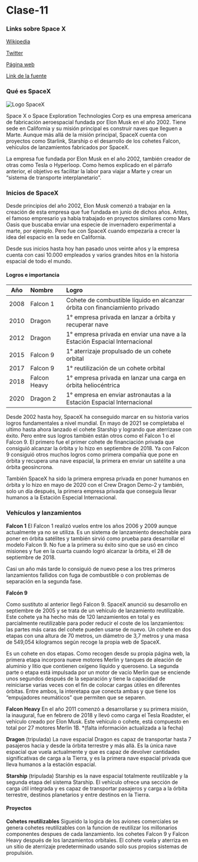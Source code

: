 # Clase-11

 ### Links sobre Space X
 
 [Wikipedia](https://en.wikipedia.org/wiki/SpaceX)
 
 [Twitter](https://twitter.com/spacex)
 
 [Página web](https://www.spacex.com/)
 
 [Link de la fuente](https://upload.wikimedia.org/wikipedia/commons/d/de/SpaceX-Logo.svg)

### Qué es SpaceX

![Logo SpaceX](https://upload.wikimedia.org/wikipedia/commons/2/2e/SpaceX_logo_black.svg)

Space X o Space Exploration Technologies Corp es una empresa americana de fabricación aeroespacial fundada por Elon Musk en el año 2002. Tiene sede en California y su misión principal es construir naves que lleguen a Marte. Aunque más allá de la misión principal, SpaceX cuenta con proyectos como Starlink, Starship o el desarrollo de los cohetes Falcon, vehículos de lanzamientos fabricados por SpaceX.

La empresa fue fundada por Elon Musk en el año 2002, también creador de otras como Tesla o Hyperloop. Como hemos explicado en el párrafo anterior, el objetivo es facilitar la labor para viajar a Marte y crear un “sistema de transporte interplanetario”. 

### Inicios de SpaceX
Desde principios del año 2002, Elon Musk comenzó a trabajar en la creación de esta empresa que fue fundada en junio de dichos años. Antes, el famoso empresario ya había trabajado en proyectos similares como Mars Oasis que buscaba enviar una especie de invernadero experimental a marte, por ejemplo. Pero fue con SpaceX cuando empezaría a crecer la idea del espacio en la sede en California.

Desde sus inicios hasta hoy han pasado unos veinte años y la empresa cuenta con casi 10.000 empleados y varios grandes hitos en la historia espacial de todo el mundo.

#### Logros e importancia

| Año | Nombre | Logro |
| :---: | :---- | :--- |
| 2008 | Falcon 1 | Cohete de combustible líquido en alcanzar órbita con financiamiento privado | 
| 2010 | Dragon | 1° empresa privada en lanzar a órbita y recuperar nave | 
| 2012 | Dragon | 1° empresa privada en enviar una nave a la Estación Espacial Internacional |
| 2015 | Falcon 9 | 1° aterrizaje propulsado de un cohete orbital |
| 2017 | Falcon 9 | 1° reutilización de un cohete orbital | 
| 2018 | Falcon Heavy | 1° empresa privada en lanzar una carga en órbita heliocéntrica |
| 2020 | Dragon 2 | 1° empresa en enviar astronautas a la Estación Espacial Internacional |

Desde 2002 hasta hoy, SpaceX ha conseguido marcar en su historia varios logros fundamentales a nivel mundial. En mayo de 2021 se completaba el ultimo hasta ahora lanzado el cohete Starship y logrando que aterrizase con éxito. Pero entre sus logros también están otros como el Falcon 1 o el Falcon 9. El primero fue el primer cohete de financiación privada que consiguió alcanzar la órbita y lo hizo en septiembre de 2018. Ya con Falcon 9 consiguió otros muchos logros como primera compañía que pone en órbita y recupera una nave espacial, la primera en enviar un satélite a una órbita geosíncrona.

También SpaceX ha sido la primera empresa privada en poner humanos en órbita y lo hizo en mayo de 2020 con el Crew Dragon Demo-2 y también, solo un día después, la primera empresa privada que conseguía llevar humanos a la Estación Especial Internacional.

### Vehículos y lanzamientos

**Falcon 1** El Falcon 1 realizó vuelos entre los años 2006 y 2009 aunque actualmente ya no se utiliza. Es un sistema de lanzamiento desechable para poner en órbita satélites y también sirvió como prueba para desarrollar el modelo Falcon 9. No fue a la primera su éxito sino que se usó en cinco misiones y fue en la cuarta cuando logró alcanzar la órbita, el 28 de septiembre de 2018.

Casi un año más tarde lo consiguió de nuevo pese a los tres primeros lanzamientos fallidos con fuga de combustible o con problemas de separación en la segunda fase.

**Falcón 9**

Como sustituto al anterior llegó Falcon 9. SpaceX anunció su desarrollo en septiembre de 2005 y se trata de un vehículo de lanzamiento reutilizable. Este cohete ya ha hecho más de 120 lanzamientos en total y es parcialmente reutilizable para poder reducir el coste de los lanzamientos: las partes más caras del cohete pueden usarse de nuevo. Un cohete en dos etapas con una altura de 70 metros, un diámetro de 3,7 metros y una masa de 549,054 kilogramos según recoge la propia web de SpaceX.

Es un cohete en dos etapas. Como recogen desde su propia página web, la primera etapa incorpora nueve motores Merlin y tanques de aleación de aluminio y litio que contienen oxígeno líquido y queroseno. La segunda parte o etapa está impulsada por un motor de vacío Merlin que se enciende unos segundos después de la separación y tiene la capacidad de reiniciarse varias veces con el fin de colocar cargas útiles en diferentes órbitas. Entre ambos, la interetapa que conecta ambas y que tiene los “empujadores neumáticos” que permiten que se separen.

**Falcon Heavy**
En el año 2011 comenzó a desarrollarse y su primera misión, la inaugural, fue en febrero de 2018 y llevó como carga el Tesla Roadster, el vehículo creado por Elon Musk. Este vehículo o cohete, está compuesto en total por 27 motores Merlin 1B.
*(falta información actualizada a la fecha)

**Dragon** (tripulada)
La nave espacial Dragon es capaz de transportar hasta 7 pasajeros hacia y desde la órbita terrestre y más allá. Es la única nave espacial que vuela actualmente y que es capaz de devolver cantidades significativas de carga a la Tierra, y es la primera nave espacial privada que lleva humanos a la estación espacial.

**Starship** (tripulada)
Starship es la nave espacial totalmente reutilizable y la segunda etapa del sistema Starship. El vehículo ofrece una sección de carga útil integrada y es capaz de transportar pasajeros y carga a la órbita terrestre, destinos planetarios y entre destinos en la Tierra.

####  Proyectos

**Cohetes reutilizables** 
Sigueido la logica de los aviones comerciales se genera cohetes reutilizables con la funcion de reutilizar los millonarios componentes despues de cada lanzamiento. los cohetes Falcon 9 y Falcon Heavy después de los lanzamientos orbitales. El cohete vuela y aterriza en un sitio de aterrizaje predeterminado usando solo sus propios sistemas de propulsión.



